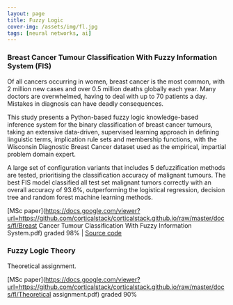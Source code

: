 ```yaml
---
layout: page
title: Fuzzy Logic
cover-img: /assets/img/fl.jpg
tags: [neural networks, ai]
---
```

### Breast Cancer Tumour Classification With Fuzzy Information System (FIS)
Of all cancers occurring in women, breast cancer is the most common, with 2 million new cases and over 0.5 million deaths 
globally each year. Many doctors are overwhelmed, having to deal with up to 70 patients a day. Mistakes in diagnosis can 
have deadly consequences. 

This study presents a Python-based fuzzy logic knowledge-based inference system for the binary classification of breast 
cancer tumours, taking an extensive data-driven, supervised learning approach in defining linguistic terms, implication 
rule sets and membership functions, with the Wisconsin Diagnostic Breast Cancer dataset used as the empirical, impartial 
problem domain expert. 

A large set of configuration variants that includes 5 defuzzification methods are tested, prioritising the classification 
accuracy of malignant tumours. The best FIS model classified all test set malignant tumors correctly with an overall 
accuracy of 93.6%, outperforming the logistical regression, decision tree and random forest machine learning methods.

[MSc paper](https://docs.google.com/viewer?url=https://github.com/corticalstack/corticalstack.github.io/raw/master/docs/fl/Breast Cancer Tumour Classification With Fuzzy Information System.pdf) graded 98%
 | [Source code](https://github.com/corticalstack/fuzzy-system-breast-cancer-wisconsin)
 
### Fuzzy Logic Theory
Theoretical assignment.

[MSc paper](https://docs.google.com/viewer?url=https://github.com/corticalstack/corticalstack.github.io/raw/master/docs/fl/Theoretical assignment.pdf) graded 90%